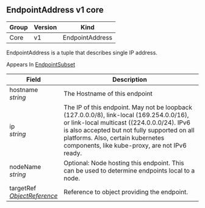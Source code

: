 ## EndpointAddress v1 core

Group        | Version     | Kind
------------ | ---------- | -----------
Core | v1 | EndpointAddress



EndpointAddress is a tuple that describes single IP address.

<aside class="notice">
Appears In  <a href="#endpointsubset-v1">EndpointSubset</a> </aside>

Field        | Description
------------ | -----------
hostname <br /> *string*  | The Hostname of this endpoint
ip <br /> *string*  | The IP of this endpoint. May not be loopback (127.0.0.0/8), link-local (169.254.0.0/16), or link-local multicast ((224.0.0.0/24). IPv6 is also accepted but not fully supported on all platforms. Also, certain kubernetes components, like kube-proxy, are not IPv6 ready.
nodeName <br /> *string*  | Optional: Node hosting this endpoint. This can be used to determine endpoints local to a node.
targetRef <br /> *[ObjectReference](#objectreference-v1)*  | Reference to object providing the endpoint.

